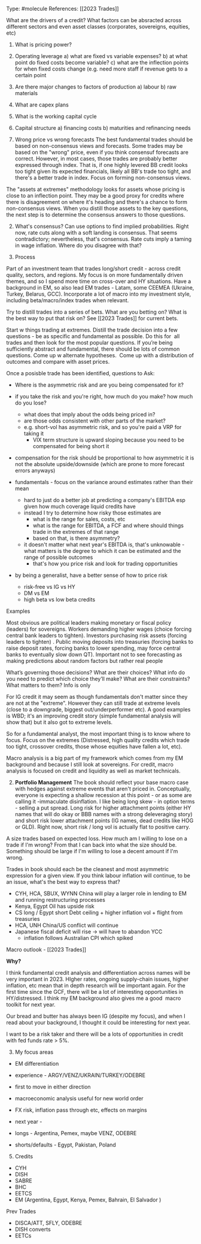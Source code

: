 Type: #molecule 
References: [[2023 Trades]]

What are the drivers of a credit? What factors can be absracted across different sectors and even asset classes (corporates, sovereigns, equities, etc)
1) What is pricing power?
2) Operating leverage 
	a) what are fixed vs variable expenses?
	b) at what point do fixed costs become variable?
	c) what are the inflection points for when fixed costs change (e.g. need more staff if revenue gets to a certain point
3) Are there major changes to factors of production 
	a) labour
	b) raw materials
1) What are capex plans
2) What is the working capital cycle
3) Capital structure
	a) financing costs
	b) maturities and refinancing needs 
	

	


1) Wrong price vs wrong forecasts
The best fundamental trades should be based on non-consensus views and forecasts. Some trades may be based on the "wrong" price, even if you think consensuf forecasts are correct. However, in most cases, those trades are probably better expressed through index. That is, if one highly levered BB credit looks too tight given its expected financials, likely all BB's trade too tight, and there's a better trade in index.
Focus on forming non-consensus  views.

The "assets at extremes" methodology looks for assets whose pricing is close to an inflection point. They may be a good proxy for credits where there is disagreement on where it's heading and there's a chance to form non-consensus views. When you distill those assets to the key questions, the next step is to determine the consensus answers to those questions.

2) What's consensus?
Can use options to find implied probabilities. 
Right now, rate cuts along with a soft landing is consensus. That seems contradictory; nevertheless, that's consensus. Rate cuts  imply a taming in wage inflation. Where do you disagree with that?



1) Process

Part of an investment team that trades long/short credit - across credit quality, sectors, and regions. My focus is on more fundamentally driven themes, and so I spend more time on cross-over and HY situations. Have a background in EM, so also lead EM trades - Latam, some CEEMEA (Ukraine, Turkey, Belarus, GCC). Incorporate a lot of macro into my investment style, including beta/macro/index trades when relevant. 

Try to distill trades into a series of bets. What are you betting on? What is the best way to put that risk on? See [[2023 Trades]] for current bets. 

Start w things trading at extremes. Distill the trade decision into a few questions - be as specific and fundamental as possible. Do this for  all trades and then look for the most popular questions. 
If you’re being sufficiently abstract and fundamental, there should be lots of common questions. Come up w alternate hypotheses.  Come up with a distribution of outcomes and compare with asset prices.  


Once a posisble trade has been identified, questions to Ask:
- Where is the asymmetric risk and are you being compensated for it?
- if you take the risk and you're right, how much do you make? how much do you lose?
	- what does that imply about the odds being priced in?
	- are those odds consistent with other parts of the market?
	- e.g. short-vol has asymmetric risk, and so you're paid a VRP for taking it
		- VIX term structure is upward sloping because you need to be compensated for being short it
- compensation for the risk should be proportional to how asymmetric it is not the absolute upside/downside (which are prone to more forecast errors anyways)


- fundamentals - focus on the variance around estimates rather than their mean
	- hard to just do a better job at predicting a company's EBITDA esp given how much coverage liquid credits have
	- instead I try to determine how risky those estimates are
		- what is the range for sales, costs, etc
		- what is the range for EBITDA, a FCF and where should things trade in the extremes of that range
		- based on that, is there asymmetry?
	- it doesn't matter what next year's EBITDA is, that's unknowable - what matters is the degree to which it can be estimated and the range of possible outcomes
		- that's how you price risk and look for trading opportunities 
- by being a generalist, have a better sense of how to price risk
	- risk-free vs IG vs HY
	- DM vs EM 
	- high beta vs low beta credits
  

Examples  

Most obvious are political leaders making monetary or fiscal policy (leaders) for sovereigns. 
Workers demanding higher wages (choice forcing central bank leaders to tighten).
Investors purchasing risk assets (forcing leaders to tighten) .
Public moving deposits into treasuries (forcing banks to raise deposit rates, forcing banks to lower spending, may force central banks to eventually slow down QT).
Important not to see forecasting as making predictions about random factors but rather real people   

What’s governing those decisions? What are their choices? What info do you need to predict which choice they’ll make? What are their constraints? What matters to them? Info is only 


For IG credit it may seem as though fundamentals don't matter since they are not at the "extreme". However they can still trade at extreme levels (close to a downgrade, biggest out/underperformer etc). A good examples is WBD; it's an improving credit story (simple fundamental analysis will show that) but it also got to extreme levels.

So for a fundamental analyst, the most important thing is to know where to focus. Focus on the extremes (Distressed, high quality credits which trade too tight, crossover credits, those whose equities have fallen a lot, etc).


Macro analysis is a big part of my framework which comes from my EM background and because I still look at sovereigns. For credit, macro analysis is focused on credit and liquidity as well as market technicals. 

2) **Portfolio Management**
The book should reflect your base macro case with hedges against extreme events that aren't priced in. Conceptually, everyone is expecting a shallow recession at this point - or as some are calling it -immaculate disinflation. I like being long skew - in option terms - selling a put spread. Long risk for higher attachment points (either HY names that will do okay or BBB names with a strong deleveraging story) and short risk lower attachment points (IG names, dead credits like HOG or GLD). 
Right now, short risk / long vol is actually flat to positive carry. 

A size trades based on expected loss. How much am I willing to lose on a trade if I'm wrong? From that I can back into what the size should be. Something should be large if I'm willing to lose a decent amount if I'm wrong. 

Trades in book should each be the cleanest and most asymmetric expression for a given view.
If you think labour inflation will continue, to be an issue, what's the best way to express that?
- CYH, HCA, SBUX, WYNN
China will play a larger role in lending to EM and running restructuring processes
- Kenya, Egypt
Oil has upside risk
- CS long / Egypt short
Debt ceiling + higher inflation vol + flight from treasuries
- HCA, UNH
China/US conflict will continue
- Japanese fiscal deficit will rise -> will have to abandon YCC
	- inflation follows Australian CPI which spiked

Macro outlook - 
[[2023 Trades]]

**Why?**

I think fundamental credit analysis and differentiation across names will be very important in 2023. HIgher rates, ongoing supply-chain issues, higher inflation, etc mean that in depth research will be important again. For the first time since the GCF, there will be a lot of interesting opportunities in HY/distressed. I think my EM background also gives me a good  macro toolkit for next year.

Our bread and butter has always been IG (despite my focus), and when I read about your background, I thought it could be interesting for next year.

I want to be a risk taker and there will be a lots of opportunities in credit with fed funds rate > 5%. 
  

3) My focus areas

- EM differentiation

-   experience - ARGY/VENZ/UKRAIN/TURKEY/ODEBRE
-   first to move in either direction
-   macroeconomic analysis useful for new world order

-   FX risk, inflation pass through etc, effects on margins

-   next year - 

-   longs - Argentina, Pemex, maybe VENZ, ODEBRE
-   shorts/defaults - Egypt, Pakistan, Poland 

  


5) Credits

- CYH
- DISH
- SABRE
- BHC
- EETCS
- EM (Argentina, Egypt, Kenya, Pemex, Bahrain, El Salvador )

  

Prev Trades

- DISCA/ATT, SFLY, ODEBRE
- DISH converts
- EETCs